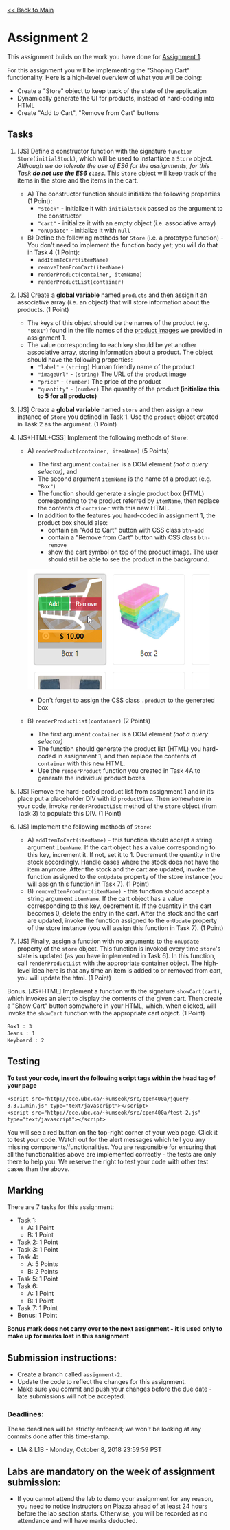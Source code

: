 [<< Back to Main](../README.md)

# Assignment 2

This assignment builds on the work you have done for [Assignment 1](./assignment-1.md).

For this assignment you will be implementing the "Shoping Cart" functionality. Here is a high-level overview of what you will be doing:

* Create a "Store" object to keep track of the state of the application
* Dynamically generate the UI for products, instead of hard-coding into HTML
* Create "Add to Cart", "Remove from Cart" buttons

## Tasks

1. [JS] Define a constructor function with the signature `function Store(initialStock)`, which will be used to instantiate a `Store` object. *Although we do tolerate the use of ES6 for the assignments, for this Task **do not use the ES6 `class`***. This `Store` object will keep track of the items in the store and the items in the cart.
    * A) The constructor function should initialize the following properties (1 Point):
        * `"stock"` - initialize it with `initialStock` passed as the argument to the constructor
        * `"cart"` - initialize it with an empty object (i.e. associative array)
        * `"onUpdate"` - initialize it with `null`
    * B) Define the following methods for `Store` (i.e. a prototype function) - You don't need to implement the function body yet; you will do that in Task 4 (1 Point):
        * `addItemToCart(itemName)`
        * `removeItemFromCart(itemName)`
        * `renderProduct(container, itemName)`
        * `renderProductList(container)`

2. [JS] Create a **global variable** named `products` and then assign it an associative array (i.e. an object) that will store information about the products. (1 Point)
    * The keys of this object should be the names of the product (e.g. `"Box1"`) found in the file names of the [product images](./images/) we provided in assignment 1.
    * The value corresponding to each key should be yet another associative array, storing information about a product. The object should have the following properties:
        * `"label"` - `(string)` Human friendly name of the product
        * `"imageUrl"` - `(string)` The URL of the product image
        * `"price"` - `(number)` The price of the product
        * `"quantity"` - `(number)` The quantity of the product **(initialize this to 5 for all products)**

3. [JS] Create a **global variable** named `store` and then assign a new instance of `Store` you defined in Task 1. Use the `product` object created in Task 2 as the argument. (1 Point)

4. [JS+HTML+CSS] Implement the following methods of `Store`:
    * A) `renderProduct(container, itemName)` (5 Points)
        * The first argument `container` is a DOM element *(not a query selector)*, and
        * The second argument `itemName` is the name of a product (e.g. `"Box"`)
        * The function should generate a single product box (HTML) corresponding to the product referred by `itemName`, then replace the contents of `container` with this new HTML.
        * In addition to the features you hard-coded in assignment 1, the product box should also:
            * contain an "Add to Cart" button with CSS class `btn-add`
            * contain a "Remove from Cart" button with CSS class `btn-remove`
            * show the cart symbol on top of the product image. The user should still be able to see the product in the background.

        ![product.png](./product.png?raw=true "Add to Cart, Remove from Cart")

        * Don't forget to assign the CSS class `.product` to the generated box

    * B) `renderProductList(container)` (2 Points)
        * The first argument `container` is a DOM element *(not a query selector)*
        * The function should generate the product list (HTML) you hard-coded in assignment 1, and then replace the contents of `container` with this new HTML.
        * Use the `renderProduct` function you created in Task 4A to generate the individual product boxes.

5. [JS] Remove the hard-coded product list from assignment 1 and in its place put a placeholder DIV with id `productView`. Then somewhere in your code, invoke `renderProductList` method of the `store` object (from Task 3) to populate this DIV. (1 Point)

6. [JS] Implement the following methods of `Store`:
    * A) `addItemToCart(itemName)` - this function should accept a string argument `itemName`. If the cart object has a value corresponding to this key, increment it. If not, set it to 1. Decrement the quantity in the stock accordingly. Handle cases where the stock does not have the item anymore. After the stock and the cart are updated, invoke the function assigned to the `onUpdate` property of the store instance (you will assign this function in Task 7). (1 Point)
    * B) `removeItemFromCart(itemName)` - this function should accept a string argument `itemName`. If the cart object has a value corresponding to this key, decrement it. If the quantity in the cart becomes 0, delete the entry in the cart. After the stock and the cart are updated, invoke the function assigned to the `onUpdate` property of the store instance (you will assign this function in Task 7). (1 Point)

7. [JS] Finally, assign a function with no arguments to the `onUpdate` property of the `store` object. This function is invoked every time `store`'s state is updated (as you have implemented in Task 6). In this function, call `renderProductList` with the appropriate container object. The high-level idea here is that any time an item is added to or removed from cart, you will update the html. (1 Point)


Bonus. [JS+HTML] Implement a function with the signature `showCart(cart)`, which invokes an alert to display the contents of the given cart. Then create a "Show Cart" button somewhere in your HTML, which, when clicked, will invoke the `showCart` function with the appropriate cart object. (1 Point)

```
Box1 : 3
Jeans : 1
Keyboard : 2
```


## Testing

**To test your code, insert the following script tags within the head tag of your page**
```
<script src="http://ece.ubc.ca/~kumseok/src/cpen400a/jquery-3.3.1.min.js" type="text/javascript"></script>
<script src="http://ece.ubc.ca/~kumseok/src/cpen400a/test-2.js" type="text/javascript"></script>
```
You will see a red button on the top-right corner of your web page. Click it to test your code.
Watch out for the alert messages which tell you any missing components/functionalities. You are responsible for ensuring that all the functionalities above are implemented correctly - the tests are only there to help you. We reserve the right to test your code with other test cases than the above.


## Marking

There are 7 tasks for this assignment:
* Task 1:
  * A: 1 Point
  * B: 1 Point
* Task 2: 1 Point
* Task 3: 1 Point
* Task 4:
  * A: 5 Points
  * B: 2 Points
* Task 5: 1 Point
* Task 6:
  * A: 1 Point
  * B: 1 Point
* Task 7: 1 Point
* Bonus: 1 Point

**Bonus mark does not carry over to the next assignment - it is used only to make up for marks lost in this assignment**


## Submission instructions:

* Create a branch called `assignment-2`.
* Update the code to reflect the changes for this assignment.
* Make sure you commit and push your changes before the due date - late submissions will not be accepted.


### Deadlines:

These deadlines will be strictly enforced; we won't be looking at any commits done after this time-stamp.

* L1A & L1B - Monday, October 8, 2018 23:59:59 PST


## Labs are mandatory on the week of assignment submission:

* If you cannot attend the lab to demo your assignment for any reason, you need to notice Instructors on Piazza ahead of at least 24 hours before the lab section starts. Otherwise, you will be recorded as no attendance and will have marks deducted.
